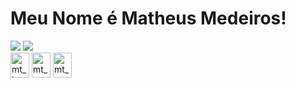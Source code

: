 <h1>Meu Nome é Matheus Medeiros!</h1>
<div>
      <a href="https://instagram.com/medeirosmt" target="_blank"><img src="https://img.shields.io/badge/-Instagram-1C1C1C?logo=instagram&logoColor=white&style=for-square" target="_blank"></a>
      <a href="https://www.instagram.com/sts.nicky/' target="_blank"><img src="https://img.shields.io/badge/-LinkedIn-1C1C1C?style=for-square&logo=linkedin&logoColor=white" target="_blank"></a> 
</div>
<div>
  <img align="center" alt="mt_html" height="40" width="30" src="https://cdn.jsdelivr.net/gh/devicons/devicon/icons/html5/html5-original.svg">
  <img align="center" alt="mt_css" height="40" width="30" src="https://cdn.jsdelivr.net/gh/devicons/devicon/icons/css3/css3-original.svg">
  <img align="center" alt="mt_python" height="40" width="30" src="https://cdn.jsdelivr.net/gh/devicons/devicon/icons/python/python-original.svg">
</div>
